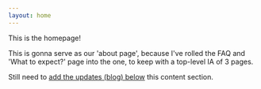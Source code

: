 ```yaml
---
layout: home
---
```


This is the homepage!

This is gonna serve as our 'about page', because I've rolled the FAQ and 'What to expect?' page into the one, to keep with a top-level IA of 3 pages.

Still need to [add the updates (blog) below](https://github.com/klepas/unconfcbr-website/issues/4) this content section.
